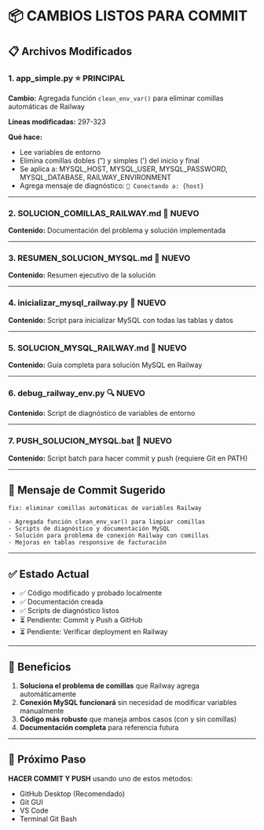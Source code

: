 # 📦 CAMBIOS LISTOS PARA COMMIT

## 📋 Archivos Modificados

### 1. **app_simple.py** ⭐ PRINCIPAL
**Cambio:** Agregada función `clean_env_var()` para eliminar comillas automáticas de Railway

**Líneas modificadas:** 297-323

**Qué hace:**
- Lee variables de entorno
- Elimina comillas dobles (") y simples (') del inicio y final
- Se aplica a: MYSQL_HOST, MYSQL_USER, MYSQL_PASSWORD, MYSQL_DATABASE, RAILWAY_ENVIRONMENT
- Agrega mensaje de diagnóstico: `🔌 Conectando a: {host}`

---

### 2. **SOLUCION_COMILLAS_RAILWAY.md** 📄 NUEVO
**Contenido:** Documentación del problema y solución implementada

---

### 3. **RESUMEN_SOLUCION_MYSQL.md** 📄 NUEVO
**Contenido:** Resumen ejecutivo de la solución

---

### 4. **inicializar_mysql_railway.py** 🔧 NUEVO
**Contenido:** Script para inicializar MySQL con todas las tablas y datos

---

### 5. **SOLUCION_MYSQL_RAILWAY.md** 📄 NUEVO
**Contenido:** Guía completa para solución MySQL en Railway

---

### 6. **debug_railway_env.py** 🔍 NUEVO
**Contenido:** Script de diagnóstico de variables de entorno

---

### 7. **PUSH_SOLUCION_MYSQL.bat** 🚀 NUEVO
**Contenido:** Script batch para hacer commit y push (requiere Git en PATH)

---

## 💬 Mensaje de Commit Sugerido

```
fix: eliminar comillas automáticas de variables Railway

- Agregada función clean_env_var() para limpiar comillas
- Scripts de diagnóstico y documentación MySQL
- Solución para problema de conexión Railway con comillas
- Mejoras en tablas responsive de facturación
```

---

## ✅ Estado Actual

- ✅ Código modificado y probado localmente
- ✅ Documentación creada
- ✅ Scripts de diagnóstico listos
- ⏳ Pendiente: Commit y Push a GitHub
- ⏳ Pendiente: Verificar deployment en Railway

---

## 🚀 Beneficios

1. **Soluciona el problema de comillas** que Railway agrega automáticamente
2. **Conexión MySQL funcionará** sin necesidad de modificar variables manualmente
3. **Código más robusto** que maneja ambos casos (con y sin comillas)
4. **Documentación completa** para referencia futura

---

## 📌 Próximo Paso

**HACER COMMIT Y PUSH** usando uno de estos métodos:
- GitHub Desktop (Recomendado)
- Git GUI
- VS Code
- Terminal Git Bash













